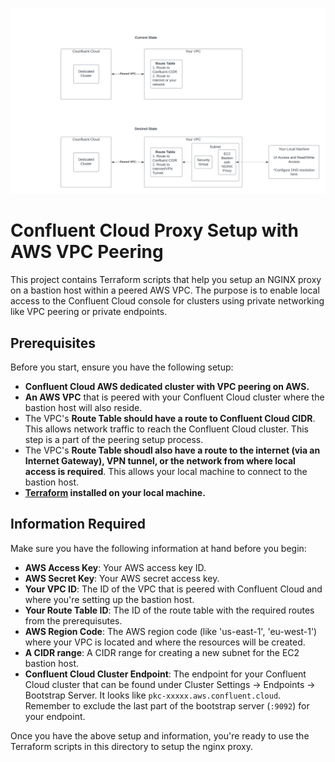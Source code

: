 ![Accessing Confluent Cloud console with VPC Peering on AWS](https://github.com/jshashwat93/confluent-cloud-proxy/blob/main/assets/aws-vpc-peering.png)

# Confluent Cloud Proxy Setup with AWS VPC Peering

This project contains Terraform scripts that help you setup an NGINX proxy on a bastion host within a peered AWS VPC. The purpose is to enable local access to the Confluent Cloud console for clusters using private networking like VPC peering or private endpoints.

## **Prerequisites**

Before you start, ensure you have the following setup:

- **Confluent Cloud AWS dedicated cluster with VPC peering on AWS.**
- **An AWS VPC** that is peered with your Confluent Cloud cluster where the bastion host will also reside.
- The VPC's **Route Table should have a route to Confluent Cloud CIDR**. This allows network traffic to reach the Confluent Cloud cluster. This step is a part of the peering setup process.
- The VPC's **Route Table shoudl also have a route to the internet (via an Internet Gateway), VPN tunnel, or the network from where local access is required**. This allows your local machine to connect to the bastion host.
- **[Terraform](https://www.terraform.io/downloads.html) installed on your local machine.**

## **Information Required**

Make sure you have the following information at hand before you begin:

- **AWS Access Key**: Your AWS access key ID.
- **AWS Secret Key**: Your AWS secret access key.
- **Your VPC ID**: The ID of the VPC that is peered with Confluent Cloud and where you're setting up the bastion host.
- **Your Route Table ID**: The ID of the route table with the required routes from the prerequisutes.
- **AWS Region Code**: The AWS region code (like 'us-east-1', 'eu-west-1') where your VPC is located and where the resources will be created.
- **A CIDR range**: A CIDR range for creating a new subnet for the EC2 bastion host.
- **Confluent Cloud Cluster Endpoint**: The endpoint for your Confluent Cloud cluster that can be found under Cluster Settings -> Endpoints -> Bootstrap Server. It looks like `pkc-xxxxx.aws.confluent.cloud`. Remember to exclude the last part of the bootstrap server (`:9092`) for your endpoint.


Once you have the above setup and information, you're ready to use the Terraform scripts in this directory to setup the nginx proxy.
